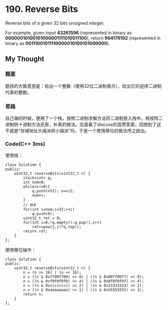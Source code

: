 # 190. Reverse Bits
Reverse bits of a given 32 bits unsigned integer.

For example, given input **43261596** (represented in binary as **00000010100101000001111010011100**), return **964176192** (represented in binary as **00111001011110000010100101000000**).
## My Thought
### 题意
题目的大致意思是：给出一个整数（使用32位二进制表示），给出它的逆序二进制代表的整数。
### 思路
自己做的时候，使用了一个栈，按照二进制求解方法将二进制放入栈中，再按照二进制转十进制方法还原，朴素的做法。后面看了discuss的高赞答案，回想到了这不就是“存储地址大端派转小端派”吗，于是一个使用移位的做法呼之欲出。
### Code(C++ 3ms)
使用栈：
	
    class Solution {
    public:
        uint32_t reverseBits(uint32_t n) {
            stack<int> q;
            int num=0;
            while(n!=0){
                q.push(n%2); n=n/2;
                num++;
            }
            // 补0
            for(int i=num;i<32;++i)
                q.push(0);
            uint32_t ret = 0;
            for(int i=0;!q.empty();q.pop(),i++)
                ret+=pow(2,i)*q.top();
            return ret;
        }
    };
    
使用移位操作：

	class Solution {
    public:
        uint32_t reverseBits(uint32_t n) {
            n = (n >> 16) | (n << 16);
            n = ((n & 0xff00ff00) >> 8) | ((n & 0x00ff00ff) << 8);
            n = ((n & 0xf0f0f0f0) >> 4) | ((n & 0x0f0f0f0f) << 4);
            n = ((n & 0xcccccccc) >> 2) | ((n & 0x33333333) << 2);
            n = ((n & 0xaaaaaaaa) >> 1) | ((n & 0x55555555) << 1);
            return n;
        }
    };